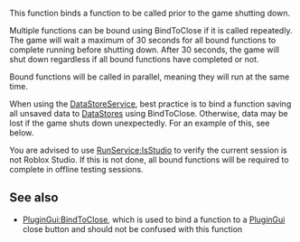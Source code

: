 This function binds a function to be called prior to the game shutting down.

Multiple functions can be bound using BindToClose if it is called repeatedly. The game will wait a maximum of 30 seconds for all bound functions to complete running before shutting down. After 30 seconds, the game will shut down regardless if all bound functions have completed or not.

Bound functions will be called in parallel, meaning they will run at the same time.

When using the [DataStoreService](https://developer.roblox.com/en-us/api-reference/class/DataStoreService), best practice is to bind a function saving all unsaved data to [DataStores](https://developer.roblox.com/en-us/api-reference/class/GlobalDataStore) using BindToClose. Otherwise, data may be lost if the game shuts down unexpectedly. For an example of this, see below.

You are advised to use [RunService:IsStudio](https://developer.roblox.com/en-us/api-reference/function/RunService/IsStudio) to verify the current session is not Roblox Studio. If this is not done, all bound functions will be required to complete in offline testing sessions.

See also
--------

*   [PluginGui:BindToClose](https://developer.roblox.com/en-us/api-reference/function/PluginGui/BindToClose), which is used to bind a function to a [PluginGui](https://developer.roblox.com/en-us/api-reference/class/PluginGui) close button and should not be confused with this function